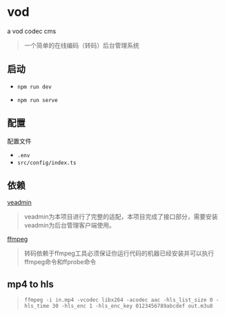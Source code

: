 # vod

a vod codec cms

> 一个简单的在线编码（转码）后台管理系统

## 启动

- `npm run dev`

- `npm run serve`

## 配置

配置文件
- `.env`
- `src/config/index.ts`

## 依赖

[veadmin](https://github.com/penndev/veadmin)
> veadmin为本项目进行了完整的适配，本项目完成了接口部分，需要安装veadmin为后台管理客户端使用。

[ffmpeg](https://ffmpeg.org)
> 转码依赖于ffmpeg工具必须保证你运行代码的机器已经安装并可以执行ffmpeg命令和ffprobe命令

## mp4 to hls
> `ffmpeg -i in.mp4 -vcodec libx264 -acodec aac -hls_list_size 0 -hls_time 30 -hls_enc 1 -hls_enc_key 0123456789abcdef out.m3u8`

